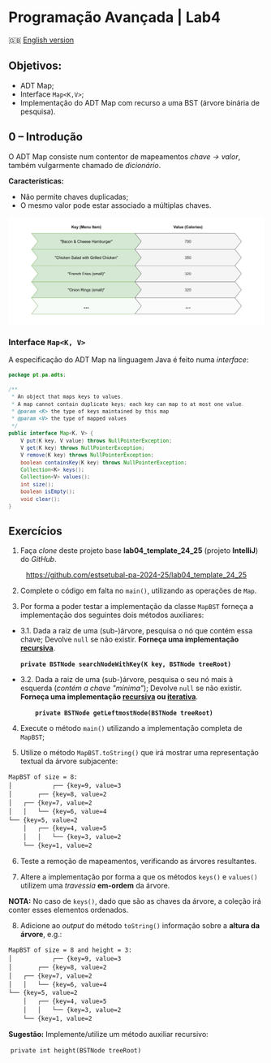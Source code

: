 # Programação Avançada | Lab4

:gb: [English version](README_EN.md)

## Objetivos:

- ADT Map;
- Interface `Map<K,V>`;
- Implementação do ADT Map com recurso a uma BST (árvore binária de pesquisa).



## 0 – Introdução

O ADT Map consiste num contentor de mapeamentos *chave &rarr; valor*, também vulgarmente chamado de *dicionário*.

**Características:**

- Não permite chaves duplicadas;
- O mesmo valor pode estar associado a múltiplas chaves.

![](images/adt-map.png)


### Interface `Map<K, V>`

A especificação do ADT Map na linguagem Java é feito numa *interface*:

<small>

```java
package pt.pa.adts;

/**
 * An object that maps keys to values.
 * A map cannot contain duplicate keys; each key can map to at most one value.
 * @param <K> the type of keys maintained by this map
 * @param <V> the type of mapped values
 */
public interface Map<K, V> {
    V put(K key, V value) throws NullPointerException;
    V get(K key) throws NullPointerException;
    V remove(K key) throws NullPointerException;
    boolean containsKey(K key) throws NullPointerException;
    Collection<K> keys();
    Collection<V> values();
    int size();
    boolean isEmpty();
    void clear();
}
```

</small>



## Exercícios

1. Faça *clone* deste projeto base **lab04_template_24_25** (projeto **IntelliJ**) do *GitHub*.

<p align="center">
	<a href="https://github.com/estsetubal-pa-2024-25/lab04_template_24_25">https://github.com/estsetubal-pa-2024-25/lab04_template_24_25</a>
</p>

2. Complete o código em falta no `main()`, utilizando as operações de `Map`.

   

3. Por forma a poder testar a implementação da classe `MapBST` forneça a implementação dos seguintes dois métodos auxiliares:

* 3.1\. Dada a raiz de uma (sub-)árvore, pesquisa o nó que contém essa chave; Devolve `null` se não existir. **Forneça uma implementação <u>recursiva</u>**.

  ​        **`private BSTNode searchNodeWithKey(K key, BSTNode treeRoot)`**

  

- 3.2\. Dada a raiz de uma (sub-)árvore, pesquisa o seu nó mais à esquerda (*contém a chave "mínima"*); Devolve `null` se não existir. **Forneça uma implementação <u>recursiva</u> ou <u>iterativa</u>**.

  **`    private BSTNode getLeftmostNode(BSTNode treeRoot)`**

  

4. Execute o método `main()` utilizando a implementação completa de `MapBST`;

   

5. Utilize o método `MapBST.toString()` que irá mostrar uma representação textual da árvore subjacente:

```bash
MapBST of size = 8:
│           ┌── {key=9, value=3
│       ┌── {key=8, value=2
│   ┌── {key=7, value=2
│   │   └── {key=6, value=4
└── {key=5, value=2
    │   ┌── {key=4, value=5
    │   │   └── {key=3, value=2
    └── {key=1, value=2
```



6. Teste a remoção de mapeamentos, verificando as árvores resultantes.

   

7. Altere a implementação por forma a que os métodos `keys()` e `values()` utilizem uma *travessia* **em-ordem** da árvore.

**NOTA:** No caso de `keys()`, dado que são as chaves da árvore, a coleção irá conter esses elementos ordenados.



8. Adicione ao *output* do método `toString()` informação sobre a **altura da árvore**, e.g.:

```bash
MapBST of size = 8 and height = 3:
│           ┌── {key=9, value=3
│       ┌── {key=8, value=2
│   ┌── {key=7, value=2
│   │   └── {key=6, value=4
└── {key=5, value=2
    │   ┌── {key=4, value=5
    │   │   └── {key=3, value=2
    └── {key=1, value=2
```

**Sugestão:** Implemente/utilize um método auxiliar recursivo:

​		`private int height(BSTNode treeRoot)`

